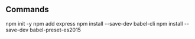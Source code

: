 ## Commands

npm init -y
npm add express
npm install --save-dev babel-cli
npm install --save-dev babel-preset-es2015